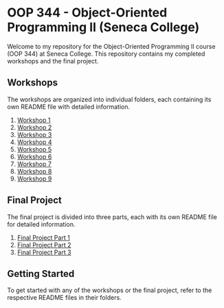 # OOP 344 - Object-Oriented Programming II (Seneca College)

Welcome to my repository for the Object-Oriented Programming II course (OOP 344) at Seneca College. This repository contains my completed workshops and the final project.

## Workshops

The workshops are organized into individual folders, each containing its own README file with detailed information.

1. [Workshop 1](Workshop%201)
2. [Workshop 2](Workshop%202)
3. [Workshop 3](Workshop%203)
4. [Workshop 4](Workshop%204)
5. [Workshop 5](Workshop%205)
6. [Workshop 6](Workshop%206)
7. [Workshop 7](Workshop%207)
8. [Workshop 8](Workshop%208)
9. [Workshop 9](Workshop%209)

## Final Project

The final project is divided into three parts, each with its own README file for detailed information.

1. [Final Project Part 1](final%20project-part%201)
2. [Final Project Part 2](finalproject-part2/README.md)
3. [Final Project Part 3](finalproject-part3/README.md)

## Getting Started

To get started with any of the workshops or the final project, refer to the respective README files in their folders.
